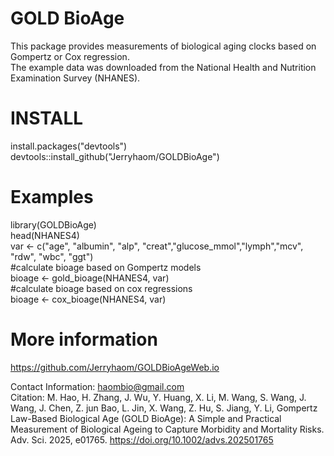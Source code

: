 # GOLD BioAge <br>
This package provides measurements of biological aging clocks based on Gompertz or Cox regression. <br>
The example data was downloaded from the National Health and Nutrition Examination Survey (NHANES). 

# INSTALL <br>
install.packages("devtools") <br>
devtools::install_github("Jerryhaom/GOLDBioAge") <br>

# Examples
library(GOLDBioAge) <br>
head(NHANES4) <br>
var <- c("age", "albumin", "alp", "creat","glucose_mmol","lymph","mcv", "rdw", "wbc", "ggt") <br>
#calculate bioage based on Gompertz models <br>
bioage <- gold_bioage(NHANES4, var) <br>
#calculate bioage based on cox regressions <br>
bioage <- cox_bioage(NHANES4, var) <br>

# More information
https://github.com/Jerryhaom/GOLDBioAgeWeb.io <br>

Contact Information: haombio@gmail.com <br>
Citation: M. Hao, H. Zhang, J. Wu, Y. Huang, X. Li, M. Wang, S. Wang, J. Wang, J. Chen, Z. jun Bao, L. Jin, X. Wang, Z. Hu, S. Jiang, Y. Li, Gompertz Law-Based Biological Age (GOLD BioAge): A Simple and Practical Measurement of Biological Ageing to Capture Morbidity and Mortality Risks. Adv. Sci. 2025, e01765. https://doi.org/10.1002/advs.202501765 <br>
